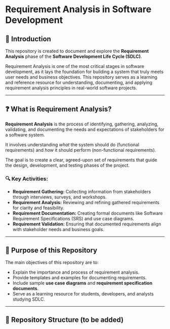 # Requirement Analysis in Software Development

## 📘 Introduction
This repository is created to document and explore the **Requirement Analysis** phase of the **Software Development Life Cycle (SDLC)**.

Requirement Analysis is one of the most critical stages in software development, as it lays the foundation for building a system that truly meets user needs and business objectives. This repository serves as a learning and reference resource for understanding, documenting, and applying requirement analysis principles in real-world software projects.

---

## ❓ What is Requirement Analysis?
**Requirement Analysis** is the process of identifying, gathering, analyzing, validating, and documenting the needs and expectations of stakeholders for a software system.  

It involves understanding *what* the system should do (functional requirements) and *how* it should perform (non-functional requirements).  

The goal is to create a clear, agreed-upon set of requirements that guide the design, development, and testing phases of the project.

### 🔍 Key Activities:
- **Requirement Gathering:** Collecting information from stakeholders through interviews, surveys, and workshops.  
- **Requirement Analysis:** Reviewing and refining gathered requirements for clarity and feasibility.  
- **Requirement Documentation:** Creating formal documents like Software Requirement Specifications (SRS) and use case diagrams.  
- **Requirement Validation:** Ensuring that documented requirements align with stakeholder needs and business goals.

---

## 🎯 Purpose of this Repository
The main objectives of this repository are to:
- Explain the importance and process of requirement analysis.  
- Provide templates and examples for documenting requirements.  
- Include sample **use case diagrams** and **requirement specification documents**.  
- Serve as a learning resource for students, developers, and analysts studying SDLC.  

---

## 📂 Repository Structure (to be added)
